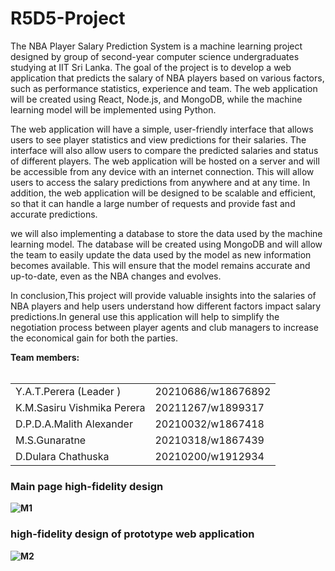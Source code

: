 # R5D5-Project

The NBA Player Salary Prediction System is a machine learning project designed by group of second-year computer science undergraduates studying at IIT Sri Lanka. The goal of the project is to develop a web application that predicts the salary of NBA players based on various factors, such as performance statistics, experience and team. The web application will be created using React, Node.js, and MongoDB, while the machine learning model will be implemented using Python.

The web application will have a simple, user-friendly interface that allows users to see player statistics and view predictions for their salaries. The interface will also allow users to compare the predicted salaries and status of different players.
The web application will be hosted on a server and will be accessible from any device with an internet connection. This will allow users to access the salary predictions from anywhere and at any time. In addition, the web application will be designed to be scalable and efficient, so that it can handle a large number of requests and provide fast and accurate predictions.

we will also implementing a database to store the data used by the machine learning model. The database will be created using MongoDB and will allow the team to easily update the data used by the model as new information becomes available. This will ensure that the model remains accurate and up-to-date, even as the NBA changes and evolves.

In conclusion,This project will provide valuable insights into the salaries of NBA players and help users understand how different factors impact salary predictions.In general use this application will help to simplify the negotiation process between player agents and club managers to increase the economical gain for both the parties.

<b>Team members:<b/><br/><br/>

<table>
  <tr>
    <td>Y.A.T.Perera (Leader )</td>
    <td>20210686/w18676892</td>
  </tr>
  <tr>
    <td>K.M.Sasiru Vishmika Perera</td>
    <td>20211267/w1899317</td>
  </tr>
  <tr>
    <td>D.P.D.A.Malith Alexander</td>
    <td>20210032/w1867418</td>
  </tr>
  <tr>
    <td>M.S.Gunaratne</td>
    <td>20210318/w1867439</td>
  </tr>
  <tr>
    <td>D.Dulara Chathuska</td>
    <td>20210200/w1912934</td>
  </tr>
</table>



<h3>Main page high-fidelity design</h3>
<img src="https://user-images.githubusercontent.com/56419214/229961466-38231128-dacb-4f12-9d4b-754bd54b4f79.png" alt="M1">


<h3>high-fidelity design of prototype web application</h3>
<img src="https://user-images.githubusercontent.com/56419214/229961869-29394837-af39-4628-ad0a-e617ee1299db.png" alt="M2">

